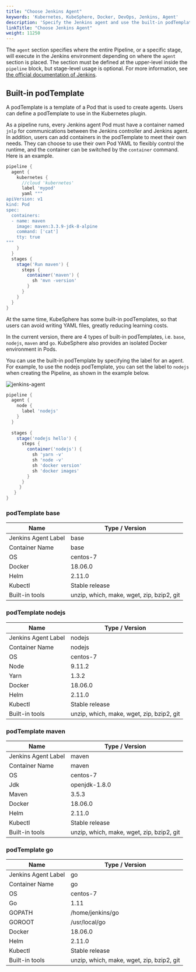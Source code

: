 ```yaml
---
title: "Choose Jenkins Agent" 
keywords: 'Kubernetes, KubeSphere, Docker, DevOps, Jenkins, Agent'
description: 'Specify the Jenkins agent and use the built-in podTemplate for your pipeline.'
linkTitle: "Choose Jenkins Agent"
weight: 11250
---
```


The `agent` section specifies where the entire Pipeline, or a specific stage, will execute in the Jenkins environment depending on where the `agent` section is placed. The section must be defined at the upper-level inside the `pipeline` block, but stage-level usage is optional. For more information, see [the official documentation of Jenkins](https://www.jenkins.io/doc/book/pipeline/syntax/#agent).

## Built-in podTemplate

A podTemplate is a template of a Pod that is used to create agents. Users can define a podTemplate to use in the Kubernetes plugin.

As a pipeline runs, every Jenkins agent Pod must have a container named `jnlp` for communications between the Jenkins controller and Jenkins agent. In addition, users can add containers in the podTemplate to meet their own needs. They can choose to use their own Pod YAML to flexibly control the runtime, and the container can be switched by the `container` command. Here is an example.

```groovy
pipeline {
  agent {
    kubernetes {
      //cloud 'kubernetes'
      label 'mypod'
      yaml """
apiVersion: v1
kind: Pod
spec:
  containers:
  - name: maven
    image: maven:3.3.9-jdk-8-alpine
    command: ['cat']
    tty: true
"""
    }
  }
  stages {
    stage('Run maven') {
      steps {
        container('maven') {
          sh 'mvn -version'
        }
      }
    }
  }
}
```

At the same time, KubeSphere has some built-in podTemplates, so that users can avoid writing YAML files, greatly reducing learning costs.

In the current version, there are 4 types of built-in podTemplates, i.e. `base`, `nodejs`, `maven` and `go`. KubeSphere also provides an isolated Docker environment in Pods.

You can use the built-in podTemplate by specifying the label for an agent. For example, to use the nodejs podTemplate, you can set the label to `nodejs` when creating the Pipeline, as shown in the example below.

![jenkins-agent](/images/docs/devops-user-guide/using-devops/jenkins-agent/jenkins-agent.jpg)

```groovy
pipeline {
  agent {
    node {
      label 'nodejs'
    }
  }
  
  stages {
    stage('nodejs hello') {
      steps {
        container('nodejs') {
          sh 'yarn -v'
          sh 'node -v'
          sh 'docker version'
          sh 'docker images'
        }
      }
     }
   }
}
```

### podTemplate base

| Name | Type / Version |
| --- | --- |
|Jenkins Agent Label | base |
|Container Name | base |
| OS| centos-7 |
|Docker| 18.06.0|
|Helm | 2.11.0 |
|Kubectl| Stable release|
|Built-in tools | unzip, which, make, wget, zip, bzip2, git |


### podTemplate nodejs

| Name | Type / Version |
| --- | --- |
|Jenkins Agent Label | nodejs |
|Container Name | nodejs |
| OS| centos-7 |
|Node  | 9.11.2 |
|Yarn  | 1.3.2 |
| Docker | 18.06.0 |
| Helm | 2.11.0 |
|Kubectl | Stable release|
|Built-in tools| unzip, which, make, wget, zip, bzip2, git |


### podTemplate maven

| Name | Type / Version |
| --- | --- |
| Jenkins Agent Label | maven |
| Container Name | maven |
| OS| centos-7 |
| Jdk | openjdk-1.8.0 |
| Maven | 3.5.3|
| Docker| 18.06.0 |
| Helm | 2.11.0 |
| Kubectl| Stable release |
| Built-in tools | unzip, which, make, wget, zip, bzip2, git |


### podTemplate go

| Name | Type / Version |
| --- | --- |
| Jenkins Agent Label | go |
| Container Name | go |
| OS| centos-7 |
| Go |  1.11 |
| GOPATH | /home/jenkins/go |
| GOROOT | /usr/local/go |
| Docker | 18.06.0 |
| Helm | 2.11.0 |
| Kubectl | Stable release |
| Built-in tools | unzip, which, make, wget, zip, bzip2, git |

